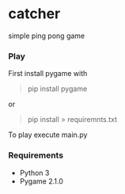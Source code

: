# catcher
simple ping pong game

### Play
First install pygame with 
> pip install pygame

or

> pip install > requiremnts.txt

To play execute main.py

### Requirements
- Python 3
- Pygame 2.1.0
